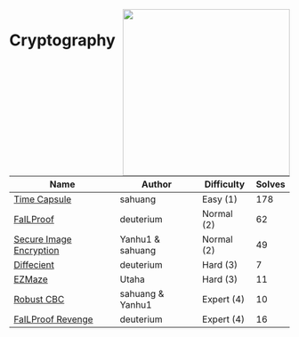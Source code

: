 <img src="https://files.catbox.moe/lwcdks.svg" align="right" width=300>

# Cryptography

| Name                                                    | Author                                     | Difficulty | Solves                                         |
|---------------------------------------------------------|--------------------------------------------|------------|-------------------------------------------------|
| [Time Capsule](time-capsule/)                         | sahuang      | Easy (1)   | 178 |
| [FaILProof](failproof/)                                 | deuterium | Normal (2) |   62                                              |
| [Secure Image Encryption](secure-image-encryption/) | Yanhu1 & sahuang | Normal (2) |   49                                              |
| [Diffecient](diffecient/)                               | deuterium | Hard (3) |  7                                               |
| [EZMaze](ezmaze/)                                       | Utaha                                      | Hard (3)   |     11                                            |
| [Robust CBC](robust-cbc/)                           | sahuang & Yanhu1 | Expert (4) |              10                                   |
| [FaILProof Revenge](failproof-revenge/)               | deuterium | Expert (4) |   16                                              |
